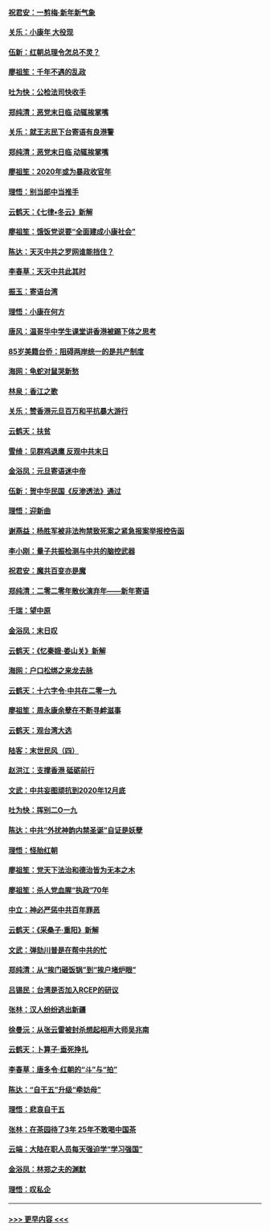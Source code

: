 #### [祝君安：一剪梅‧新年新气象](../pages/nsc993/n11776340.md?t=01090511) 
#### [关乐：小康年 大役现](../pages/nsc993/n11774213.md?t=01090511) 
#### [伍新：红朝总理令怎总不灵？](../pages/nsc993/n11770813.md?t=01090511) 
#### [廖祖笙：千年不遇的乱政](../pages/nsc993/n11770373.md?t=01090511) 
#### [吐为快：公检法司快收手](../pages/nsc993/n11770359.md?t=01090511) 
#### [郑纯清：恶党末日临 动辄挨掌嘴](../pages/nsc993/n11769912.md?t=01090511) 
#### [关乐：就王志民下台寄语有良港警](../pages/nsc993/n11769903.md?t=01090511) 
#### [郑纯清：恶党末日临 动辄挨掌嘴](../pages/nsc993/n11769356.md?t=01090511) 
#### [廖祖笙：2020年或为暴政收官年](../pages/nsc993/n11768216.md?t=01090511) 
#### [理悟：别当郎中当推手](../pages/nsc993/n11768243.md?t=01090511) 
#### [云鹤天：《七律▪冬云》新解](../pages/nsc993/n11768204.md?t=01090511) 
#### [廖祖笙：饿饭党说要“全面建成小康社会”](../pages/nsc993/n11767482.md?t=01090511) 
#### [陈达：天灭中共之罗网谁能挡住？](../pages/nsc993/n11767465.md?t=01090511) 
#### [李春草：天灭中共此其时](../pages/nsc993/n11767452.md?t=01090511) 
#### [振玉：寄语台湾](../pages/nsc993/n11767432.md?t=01090511) 
#### [理悟：小康在何方](../pages/nsc993/n11767394.md?t=01090511) 
#### [唐风：温哥华中学生课堂讲香港被踢下体之思考](../pages/nsc993/n11766848.md?t=01090511) 
#### [85岁美籍台侨：阻碍两岸统一的是共产制度](../pages/nsc993/n11765043.md?t=01090511) 
#### [海网：龟蛇对鼠哭新愁](../pages/nsc993/n11764895.md?t=01090511) 
#### [林泉：香江之歌](../pages/nsc993/n11764415.md?t=01090511) 
#### [关乐：赞香港元旦百万和平抗暴大游行](../pages/nsc993/n11764382.md?t=01090511) 
#### [云鹤天：扶贫](../pages/nsc993/n11764245.md?t=01090511) 
#### [雪绮：见群鸡退鹰  反观中共末日](../pages/nsc993/n11762112.md?t=01090511) 
#### [金浴凤：元旦寄语迷中帝](../pages/nsc993/n11761788.md?t=01090511) 
#### [伍新：贺中华民国《反渗透法》通过](../pages/nsc993/n11761994.md?t=01090511) 
#### [理悟：迎新曲](../pages/nsc993/n11761152.md?t=01090511) 
#### [谢燕益：杨胜军被非法拘禁致死案之紧急报案举报控告函](../pages/nsc993/n11756134.md?t=01090511) 
#### [李小刚：量子共振检测与中共的脑控武器](../pages/nsc993/n11754518.md?t=01090511) 
#### [祝君安：魔共百变亦是魔](../pages/nsc993/n11754469.md?t=01090511) 
#### [郑纯清：二零二零年散伙演弃年——新年寄语](../pages/nsc993/n11754195.md?t=01090511) 
#### [千瑞：望中原](../pages/nsc993/n11754159.md?t=01090511) 
#### [金浴凤：末日叹](../pages/nsc993/n11752359.md?t=01090511) 
#### [云鹤天：《忆秦娥‧娄山关》新解](../pages/nsc993/n11752348.md?t=01090511) 
#### [海网：户口松绑之来龙去脉](../pages/nsc993/n11752328.md?t=01090511) 
#### [云鹤天：十六字令‧中共在二零一九](../pages/nsc993/n11752305.md?t=01090511) 
#### [廖祖笙：周永康余孽在不断寻衅滋事](../pages/nsc993/n11751013.md?t=01090511) 
#### [云鹤天：观台湾大选](../pages/nsc993/n11751007.md?t=01090511) 
#### [陆客：末世民风（四）](../pages/nsc993/n11749203.md?t=01090511) 
#### [赵洪江：支撑香港 砥砺前行](../pages/nsc993/n11748482.md?t=01090511) 
#### [文武：中共妄图顽抗到2020年12月底](../pages/nsc993/n11748446.md?t=01090511) 
#### [吐为快：挥别二O一九](../pages/nsc993/n11748411.md?t=01090511) 
#### [陈达：中共“外扰神韵内禁圣诞”自证是妖孽](../pages/nsc993/n11748226.md?t=01090511) 
#### [理悟：怪胎红朝](../pages/nsc993/n11748206.md?t=01090511) 
#### [廖祖笙：党天下法治和德治皆为无本之木](../pages/nsc993/n11748135.md?t=01090511) 
#### [廖祖笙：杀人党血腥“执政”70年](../pages/nsc993/n11745144.md?t=01090511) 
#### [中立：神必严惩中共百年罪恶](../pages/nsc993/n11744970.md?t=01090511) 
#### [云鹤天：《采桑子‧重阳》新解](../pages/nsc993/n11744948.md?t=01090511) 
#### [文武：弹劾川普是在帮中共的忙](../pages/nsc993/n11744758.md?t=01090511) 
#### [郑纯清：从“挨门砸饭锅”到“挨户堵炉眼”](../pages/nsc993/n11744745.md?t=01090511) 
#### [吕锡民：台湾是否加入RCEP的研议](../pages/nsc993/n11744701.md?t=01090511) 
#### [张林：汉人纷纷逃出新疆](../pages/nsc993/n11743530.md?t=01090511) 
#### [徐曼沅：从张云雷被封杀想起相声大师吴兆南](../pages/nsc993/n11741816.md?t=01090511) 
#### [云鹤天：卜算子‧垂死挣扎](../pages/nsc993/n11739956.md?t=01090511) 
#### [李春草：唐多令‧红朝的“斗”与“拍”](../pages/nsc993/n11739830.md?t=01090511) 
#### [陈达：“自干五”升级“牵妨母”](../pages/nsc993/n11739724.md?t=01090511) 
#### [理悟：悲哀自干五](../pages/nsc993/n11739547.md?t=01090511) 
#### [张林：在茶园待了3年 25年不敢喝中国茶](../pages/nsc993/n11739240.md?t=01090511) 
#### [云端：大陆在职人员每天强迫学“学习强国”](../pages/nsc993/n11738735.md?t=01090511) 
#### [金浴凤：林郑之夫的渊默](../pages/nsc993/n11737735.md?t=01090511) 
#### [理悟：叹私企](../pages/nsc993/n11737715.md?t=01090511) 

----
#### [ >>> 更早内容 <<< ](../indexes/nsc993-earlier.md)
